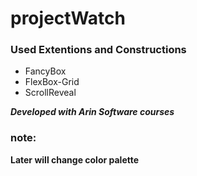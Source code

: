 # projectWatch

### Used Extentions and Constructions
- FancyBox
- FlexBox-Grid
- ScrollReveal

***Developed with Arin Software courses***
### note:
**Later will change color palette**
